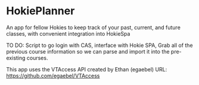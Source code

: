 HokiePlanner
============

An app for fellow Hokies to keep track of your past, current, and future classes, with convenient integration into HokieSpa

TO DO:
Script to go login with CAS, interface with Hokie SPA, Grab all of the previous course information so we can parse and import it into the pre-existing courses.

This app uses the VTAccess API created by Ethan (egaebel)
URL: https://github.com/egaebel/VTAccess
